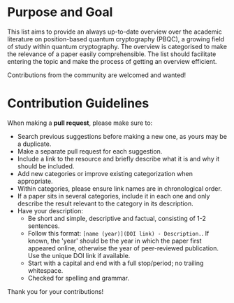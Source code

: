 # Purpose and Goal
This list aims to provide an always up-to-date overview over the academic literature on position-based quantum cryptography (PBQC), a growing field of study within quantum cryptography. The overview is categorised to make the relevance of a paper easily comprehensible. The list should facilitate entering the topic and make the process of getting an overview efficient.

Contributions from the community are welcomed and wanted!

# Contribution Guidelines

When making a **pull request**, please make sure to:
- Search previous suggestions before making a new one, as yours may be a duplicate.
- Make a separate pull request for each suggestion.
- Include a link to the resource and briefly describe what it is and why it should be included.
- Add new categories or improve existing categorization when appropriate.
- Within categories, please ensure link names are in chronological order.
- If a paper sits in several categories, include it in each one and only describe the result relevant to the category in its description.
- Have your description:
  - Be short and simple, descriptive and factual, consisting of 1-2 sentences. 
  - Follow this format: `[name (year)](DOI link) - Description.`. If known, the 'year' should be the year in which the paper first appeared online, otherwise the year of peer-reviewed publication. Use the unique DOI link if available.
  - Start with a capital and end with a full stop/period; no trailing whitespace.
  - Checked for spelling and grammar.

Thank you for your contributions!
